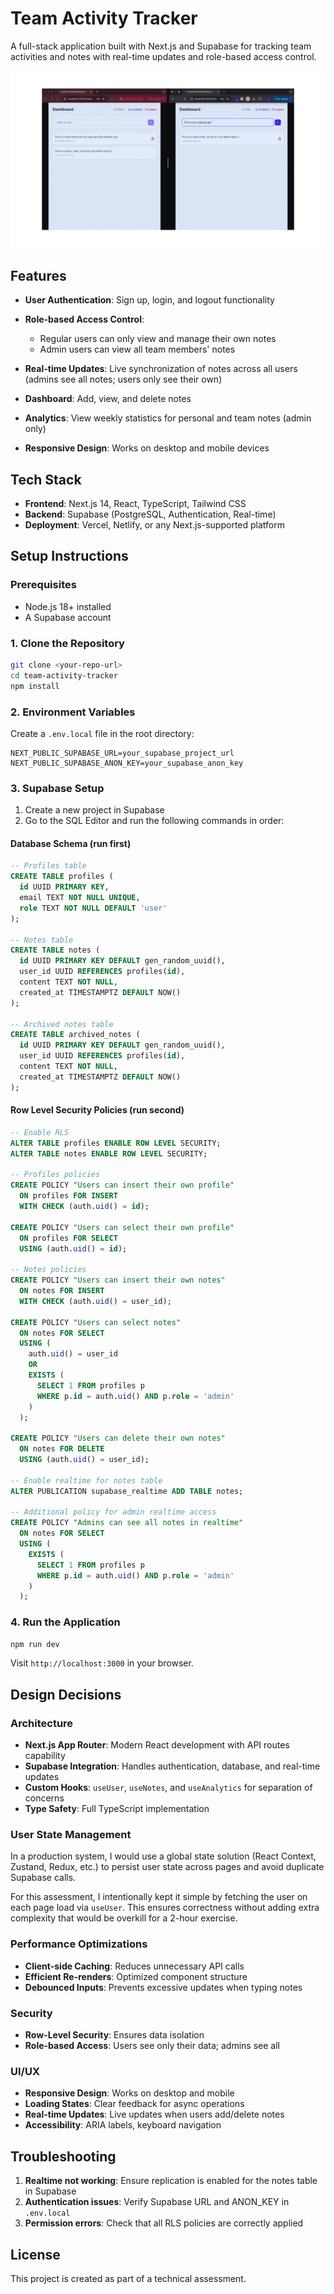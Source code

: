 # Team Activity Tracker

A full-stack application built with Next.js and Supabase for tracking team activities and notes with real-time updates and role-based access control.

![Demo GIF](docs/demo.gif)

## Features

* **User Authentication**: Sign up, login, and logout functionality
* **Role-based Access Control**:

  * Regular users can only view and manage their own notes
  * Admin users can view all team members' notes
* **Real-time Updates**: Live synchronization of notes across all users (admins see all notes; users only see their own)
* **Dashboard**: Add, view, and delete notes
* **Analytics**: View weekly statistics for personal and team notes (admin only)
* **Responsive Design**: Works on desktop and mobile devices

## Tech Stack

* **Frontend**: Next.js 14, React, TypeScript, Tailwind CSS
* **Backend**: Supabase (PostgreSQL, Authentication, Real-time)
* **Deployment**: Vercel, Netlify, or any Next.js-supported platform

## Setup Instructions

### Prerequisites

* Node.js 18+ installed
* A Supabase account

### 1. Clone the Repository

```bash
git clone <your-repo-url>
cd team-activity-tracker
npm install
```

### 2. Environment Variables

Create a `.env.local` file in the root directory:

```env
NEXT_PUBLIC_SUPABASE_URL=your_supabase_project_url
NEXT_PUBLIC_SUPABASE_ANON_KEY=your_supabase_anon_key
```


### 3. Supabase Setup

1. Create a new project in Supabase
2. Go to the SQL Editor and run the following commands in order:

#### Database Schema (run first)
```sql
-- Profiles table
CREATE TABLE profiles (
  id UUID PRIMARY KEY,
  email TEXT NOT NULL UNIQUE,
  role TEXT NOT NULL DEFAULT 'user'
);

-- Notes table
CREATE TABLE notes (
  id UUID PRIMARY KEY DEFAULT gen_random_uuid(),
  user_id UUID REFERENCES profiles(id),
  content TEXT NOT NULL,
  created_at TIMESTAMPTZ DEFAULT NOW()
);

-- Archived notes table
CREATE TABLE archived_notes (
  id UUID PRIMARY KEY DEFAULT gen_random_uuid(),
  user_id UUID REFERENCES profiles(id),
  content TEXT NOT NULL,
  created_at TIMESTAMPTZ DEFAULT NOW()
);
```

#### Row Level Security Policies (run second)
```sql
-- Enable RLS
ALTER TABLE profiles ENABLE ROW LEVEL SECURITY;
ALTER TABLE notes ENABLE ROW LEVEL SECURITY;

-- Profiles policies
CREATE POLICY "Users can insert their own profile"
  ON profiles FOR INSERT
  WITH CHECK (auth.uid() = id);

CREATE POLICY "Users can select their own profile"
  ON profiles FOR SELECT
  USING (auth.uid() = id);

-- Notes policies
CREATE POLICY "Users can insert their own notes"
  ON notes FOR INSERT
  WITH CHECK (auth.uid() = user_id);

CREATE POLICY "Users can select notes"
  ON notes FOR SELECT
  USING (
    auth.uid() = user_id
    OR
    EXISTS (
      SELECT 1 FROM profiles p
      WHERE p.id = auth.uid() AND p.role = 'admin'
    )
  );

CREATE POLICY "Users can delete their own notes"
  ON notes FOR DELETE
  USING (auth.uid() = user_id);

-- Enable realtime for notes table
ALTER PUBLICATION supabase_realtime ADD TABLE notes;

-- Additional policy for admin realtime access
CREATE POLICY "Admins can see all notes in realtime"
  ON notes FOR SELECT
  USING (
    EXISTS (
      SELECT 1 FROM profiles p
      WHERE p.id = auth.uid() AND p.role = 'admin'
    )
  );
```

### 4. Run the Application

```bash
npm run dev
```

Visit `http://localhost:3000` in your browser.

## Design Decisions

### Architecture

* **Next.js App Router**: Modern React development with API routes capability
* **Supabase Integration**: Handles authentication, database, and real-time updates
* **Custom Hooks**: `useUser`, `useNotes`, and `useAnalytics` for separation of concerns
* **Type Safety**: Full TypeScript implementation

### User State Management

In a production system, I would use a global state solution (React Context, Zustand, Redux, etc.) to persist user state across pages and avoid duplicate Supabase calls.  

For this assessment, I intentionally kept it simple by fetching the user on each page load via `useUser`. This ensures correctness without adding extra complexity that would be overkill for a 2-hour exercise.


### Performance Optimizations

* **Client-side Caching**: Reduces unnecessary API calls
* **Efficient Re-renders**: Optimized component structure
* **Debounced Inputs**: Prevents excessive updates when typing notes

### Security

* **Row-Level Security**: Ensures data isolation
* **Role-based Access**: Users see only their data; admins see all

### UI/UX

* **Responsive Design**: Works on desktop and mobile
* **Loading States**: Clear feedback for async operations
* **Real-time Updates**: Live updates when users add/delete notes
* **Accessibility**: ARIA labels, keyboard navigation

## Troubleshooting

1. **Realtime not working**: Ensure replication is enabled for the notes table in Supabase
2. **Authentication issues**: Verify Supabase URL and ANON\_KEY in `.env.local`
3. **Permission errors**: Check that all RLS policies are correctly applied

## License

This project is created as part of a technical assessment.

